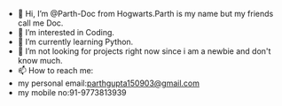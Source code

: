 - 👋 Hi, I’m @Parth-Doc from Hogwarts.Parth is my name but my friends call me Doc.
- 👀 I’m interested in Coding.
- 🌱 I’m currently learning Python.
- 💞️ I’m not looking for projects right now since i am a newbie and don't know much.
- 📫 How to reach me:
- my personal email:parthgupta150903@gmail.com
- my mobile no:91-9773813939
<!---
Parth-Doc/Parth-Doc is a ✨ special ✨ repository because its `README.md` (this file) appears on your GitHub profile.
You can click the Preview link to take a look at your changes.
--->
